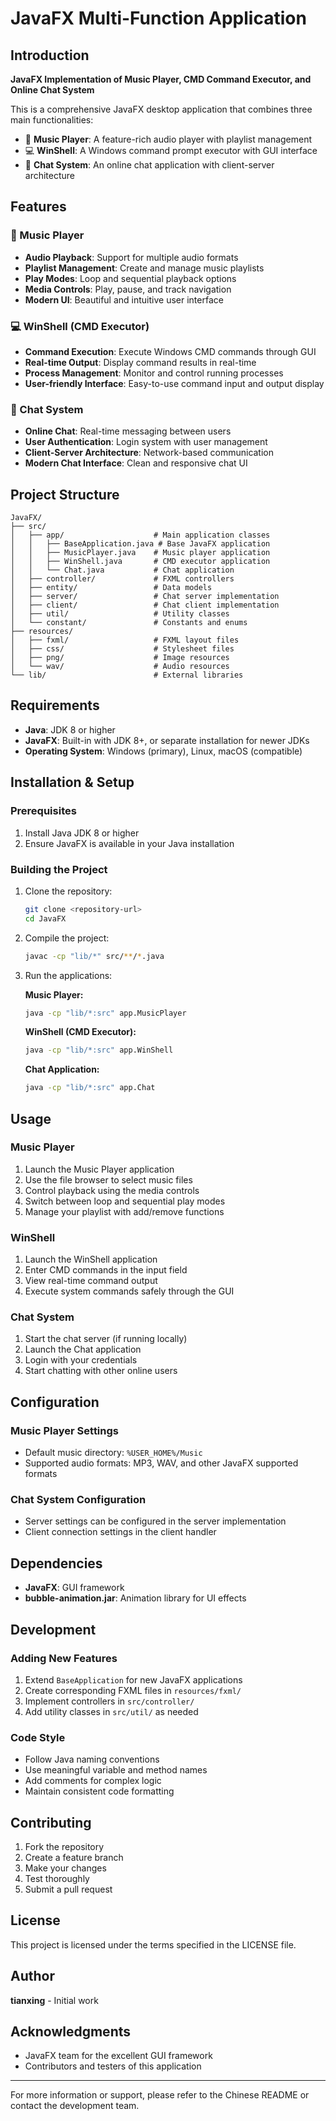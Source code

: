 # JavaFX Multi-Function Application

## Introduction

**JavaFX Implementation of Music Player, CMD Command Executor, and Online Chat System**

This is a comprehensive JavaFX desktop application that combines three main functionalities:
- 🎵 **Music Player**: A feature-rich audio player with playlist management
- 💻 **WinShell**: A Windows command prompt executor with GUI interface
- 💬 **Chat System**: An online chat application with client-server architecture

## Features

### 🎵 Music Player
- **Audio Playback**: Support for multiple audio formats
- **Playlist Management**: Create and manage music playlists
- **Play Modes**: Loop and sequential playback options
- **Media Controls**: Play, pause, and track navigation
- **Modern UI**: Beautiful and intuitive user interface

### 💻 WinShell (CMD Executor)
- **Command Execution**: Execute Windows CMD commands through GUI
- **Real-time Output**: Display command results in real-time
- **Process Management**: Monitor and control running processes
- **User-friendly Interface**: Easy-to-use command input and output display

### 💬 Chat System
- **Online Chat**: Real-time messaging between users
- **User Authentication**: Login system with user management
- **Client-Server Architecture**: Network-based communication
- **Modern Chat Interface**: Clean and responsive chat UI

## Project Structure

```
JavaFX/
├── src/
│   ├── app/                    # Main application classes
│   │   ├── BaseApplication.java # Base JavaFX application
│   │   ├── MusicPlayer.java    # Music player application
│   │   ├── WinShell.java       # CMD executor application
│   │   └── Chat.java           # Chat application
│   ├── controller/             # FXML controllers
│   ├── entity/                 # Data models
│   ├── server/                 # Chat server implementation
│   ├── client/                 # Chat client implementation
│   ├── util/                   # Utility classes
│   └── constant/               # Constants and enums
├── resources/
│   ├── fxml/                   # FXML layout files
│   ├── css/                    # Stylesheet files
│   ├── png/                    # Image resources
│   └── wav/                    # Audio resources
└── lib/                        # External libraries
```

## Requirements

- **Java**: JDK 8 or higher
- **JavaFX**: Built-in with JDK 8+, or separate installation for newer JDKs
- **Operating System**: Windows (primary), Linux, macOS (compatible)

## Installation & Setup

### Prerequisites
1. Install Java JDK 8 or higher
2. Ensure JavaFX is available in your Java installation

### Building the Project
1. Clone the repository:
   ```bash
   git clone <repository-url>
   cd JavaFX
   ```

2. Compile the project:
   ```bash
   javac -cp "lib/*" src/**/*.java
   ```

3. Run the applications:

   **Music Player:**
   ```bash
   java -cp "lib/*:src" app.MusicPlayer
   ```

   **WinShell (CMD Executor):**
   ```bash
   java -cp "lib/*:src" app.WinShell
   ```

   **Chat Application:**
   ```bash
   java -cp "lib/*:src" app.Chat
   ```

## Usage

### Music Player
1. Launch the Music Player application
2. Use the file browser to select music files
3. Control playback using the media controls
4. Switch between loop and sequential play modes
5. Manage your playlist with add/remove functions

### WinShell
1. Launch the WinShell application
2. Enter CMD commands in the input field
3. View real-time command output
4. Execute system commands safely through the GUI

### Chat System
1. Start the chat server (if running locally)
2. Launch the Chat application
3. Login with your credentials
4. Start chatting with other online users

## Configuration

### Music Player Settings
- Default music directory: `%USER_HOME%/Music`
- Supported audio formats: MP3, WAV, and other JavaFX supported formats

### Chat System Configuration
- Server settings can be configured in the server implementation
- Client connection settings in the client handler

## Dependencies

- **JavaFX**: GUI framework
- **bubble-animation.jar**: Animation library for UI effects

## Development

### Adding New Features
1. Extend `BaseApplication` for new JavaFX applications
2. Create corresponding FXML files in `resources/fxml/`
3. Implement controllers in `src/controller/`
4. Add utility classes in `src/util/` as needed

### Code Style
- Follow Java naming conventions
- Use meaningful variable and method names
- Add comments for complex logic
- Maintain consistent code formatting

## Contributing

1. Fork the repository
2. Create a feature branch
3. Make your changes
4. Test thoroughly
5. Submit a pull request

## License

This project is licensed under the terms specified in the LICENSE file.

## Author

**tianxing** - Initial work

## Acknowledgments

- JavaFX team for the excellent GUI framework
- Contributors and testers of this application

---

For more information or support, please refer to the Chinese README or contact the development team.
